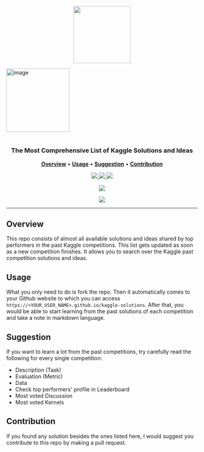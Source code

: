 
<p align="center">
  <a href="https://farid.one/kaggle-solutions/">
    <img src="assets/images/logo.png" height="150">
  </a>
</p>
<img width="166" alt="image" src="https://user-images.githubusercontent.com/62583018/178295132-011989d7-1562-4119-b725-22cc3040c87f.png">

<p align="center">
  <h1 align="center"></h1>
</p>

<p align="center">
  <h3 align="center" style=" border-bottom: 0px;">The Most Comprehensive List of Kaggle Solutions and Ideas</h3>
</p>


<p align="center">
  <a href="#Overview"><strong>Overview</strong></a> •
  <a href="#Usage"><strong>Usage</strong></a> •
  <a href="#Guideline"><strong>Suggestion</strong></a> •
  <a href="#Suggestion"><strong>Contribution</strong></a>
</p>

<p align="center">
  <a href="https://github.com/faridrashidi/kaggle-solutions/blob/gh-pages/LICENSE">
    <img src="https://img.shields.io/badge/License-MIT-yellow.svg">
  </a>
  <a href="https://github.com/jekyll/jekyll">
    <img src="https://img.shields.io/badge/Platform-Jekyll-red.svg">
  </a>
  <a href="https://guides.github.com/features/mastering-markdown/">
    <img src="https://img.shields.io/badge/Language-Markdown-green.svg">
  </a>
</p>



<p align="center">
  <a href="https://farid.one/kaggle-solutions/">
    <img src="assets/images/homepage1.png" style="max-width:100%;">
  </a>
</p>


<p align="center">
  <a href="https://farid.one/kaggle-solutions/resources/videos.html">
    <img src="assets/images/homepage2.png" style="max-width:100%;">
  </a>
</p>


<hr />


## Overview
This repo consists of almost all available solutions and ideas shared by top performers in the past Kaggle competitions. This list gets updated as soon as a new competition finishes. It allows you to search over the Kaggle past competition solutions and ideas.


## Usage
What you only need to do is fork the repo. Then it automatically comes to your Github website to which you can access `https://<YOUR_USER_NAME>.github.io/kaggle-solutions`. After that, you would be able to start learning from the past solutions of each competition and take a note in markdown language.


## Suggestion
If you want to learn a lot from the past competitions, try carefully read the following for every single competition:
<ul>
  <li>Description (Task)</li>
  <li>Evaluation (Metric)</li>
  <li>Data</li>
  <li>Check top performers' profile in Leaderboard</li>
  <li>Most voted Discussion</li>
  <li>Most voted Kernels</li>
</ul>


## Contribution
If you found any solution besides the ones listed here, I would suggest you contribute to this repo by making a pull request.
